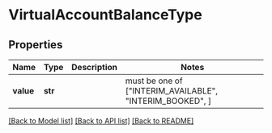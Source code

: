 # VirtualAccountBalanceType


## Properties
Name | Type | Description | Notes
------------ | ------------- | ------------- | -------------
**value** | **str** |  |  must be one of ["INTERIM_AVAILABLE", "INTERIM_BOOKED", ]

[[Back to Model list]](../README.md#documentation-for-models) [[Back to API list]](../README.md#documentation-for-api-endpoints) [[Back to README]](../README.md)


